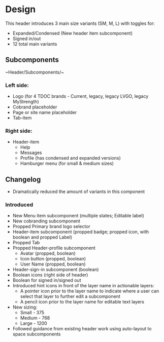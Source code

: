 # Design

This header introduces 3 main size variants (SM, M, L) with toggles for:
* Expanded/Condensed (New header item subcomponent)
* Signed in/out
* 12 total main variants

## Subcomponents
~Header/Subcomponents/~

### Left side:
* Logo (for 4 TDOC brands - Current, legacy, legacy LVGO, legacy MyStrength)
* Cobrand placeholder
* Page or site name placeholder
* Tab-item

### Right side:
*  Header-item
    -  Help
    -  Messages
    -  Profile (has condensed and expanded versions)
    -  Hamburger menu (for small & medium sizes)

## Changelog
* Dramatically reduced the amount of variants in this component
### Introduced
* New Menu item subcomponent (multiple states; Editable label)
* New cobranding subcomponent
* Propped Primary brand logo selector
* Header-item subcomponent (propped badge; propped icon, with boolean and propped Label)
* Propped Tab 
* Propped Header-profile subcomponent
    -  Avatar (propped, boolean)
    -  Icon button (propped, boolean)
    -  User Name (propped, boolean)
* Header-sign-in subcomponent (boolean)
* Boolean icons (right side of header)
* Boolean for signed in/signed out
* Introduced hint icons in front of the layer name in actionable layers:
    -  A pointer icon prior to the layer name to indicate where a user can select that layer to further edit a subcomponent
    -  A pencil icon prior to the layer name for editable text layers
* New sizing:
    -  Small - 375
    -  Medium - 768
    -  Large - 1200
* Followed guidance from existing header work using auto-layout to space subcomponents